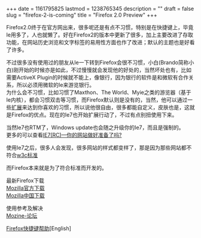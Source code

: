 +++
date = 1161795825
lastmod = 1238765345
description = ""
draft = false
slug = "firefox-2-is-coming"
title = "Firefox 2.0 Preview"
+++
<p>Firefox2.0终于在官方网出来，很多呢还是有点不习惯，特别是在快捷键上，毕竟Ie用多了，人也就懒了。好在Firefox2的版本中更新了很多，加上主要改进了存取功能，在网站历史浏览和文字标签的易用性方面也作了改进；默认的主题也是好看了许多。</p>
<p>不过很多没有使用过的朋友从Ie一下转到Firefox会很不习惯，小白(Brando简称小白)刚开始的时候亦是如此，不过慢慢就会发现他的好处的，当然坏处也有，比如需要ActiveX Plugin的时候就不能上，像银行，因为银行的软件是和微软有合作关系，所以必须用微软的Ie来游览银行。<br>
为什么会不习惯，比如习惯了Maxthon、The World、Myie之类的游览器（基于Ie内核），都会习惯双击等习惯，而Firefox默认则是没有的，当然，他可以通过一些<a target="_blank" href="http://forums.mozine.org/index.php?showtopic=152">扩展</a>来达到你喜欢的习惯，所以说他很自由，很多都能自定义，皮肤也是，这就是Firefox的优点。现在的Ie7也开始扩展行动了，不过有点别扭使用下来。<a target="_blank"></a></p>
<p>当然Ie7也RTM了，Windows update也会随之升级你的Ie7，而且是强制的。<br>
更多的可以查看<a target="_blank" href="http://jorux.com/archives/css-compatibility-in-ie7-rc/">IE7(RC)—你的网站做好准备了吗?</a></p>
<p>使用Ie7之后，很多人会发现，很多网站的样式都变样了，那是因为那些网站都不符合<a target="_blank" href="http://validator.w3.org/">w3c标准</a><br>

而Firefox本来就是为了符合标准而开发的。</p>
<p>最新Firefox下载<br>
<a target="_blank" href="http://www.mozilla.com/en-US/">Mozilla官方下载</a><br>
<a target="_blank" href="http://mozilla.org.cn/">Mozilla中国下载</a></p>
<p>使用参考及解决<br>
<a target="_blank" href="http://forums.mozine.cn/index.php?act=idx">Mozine-论坛</a></p>
<p><a target="_blank" href="http://www.mozilla.org/support/firefox/keyboard">Firefox快捷键帮助</a>[English]</p>